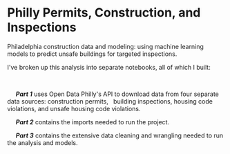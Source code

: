 # Philly Permits, Construction, and Inspections

Philadelphia construction data and modeling: using machine learning models to predict unsafe buildings for targeted inspections.



I've broken up this analysis into separate notebooks, all of which I built:

&nbsp;

</p>

&nbsp;&nbsp;&nbsp;&nbsp; **_Part 1_** uses Open Data Philly's API to download data from four separate data sources: construction permits, 
&nbsp;&nbsp;building inspections, housing code violations, and unsafe housing code violations. 


&nbsp;&nbsp;&nbsp;&nbsp;  **_Part 2_** contains the imports needed to run the project.

&nbsp;&nbsp;&nbsp;&nbsp;  **_Part 3_** contains the extensive data cleaning and wrangling needed to run the analysis and models.

